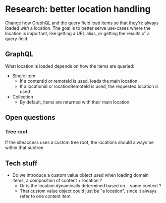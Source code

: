 # Research: better location handling

Change how GraphQL and the query field load items so that they're always loaded _with_ a location. The goal is to better serve use-cases where the location is important, like getting a URL alias, or getting the results of a query field.

## GraphQL

What location is loaded depends on how the items are queried:

- Single item
  - If a contentId or remoteId is used, loads the main location
  - If a locationid or locationRemoteId is used, the requested location is used
- Collection
  - By default, items are returned with their main location

## Open questions

### Tree root

If the siteaccess uses a custom tree root, the locations should always be within that subtree.

## Tech stuff

- Do we introduce a custom value object used when loading domain items, a composition of content + location ?
  - Or is the location dynamically determined based on... some context ?
  - That custom value object could just be "a location", since it always refer to one content item